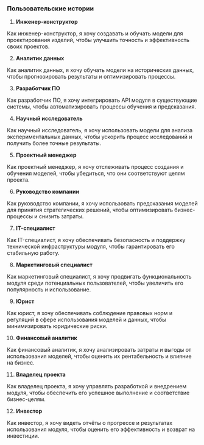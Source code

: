 ### Пользовательские истории

1. **Инженер-конструктор**
   
Как инженер-конструктор, я хочу создавать и обучать модели для
проектирования изделий, чтобы улучшить точность и эффективность своих проектов.

2. **Аналитик данных**

Как аналитик данных, я хочу обучать модели на исторических данных,
чтобы прогнозировать результаты и оптимизировать процессы.

3. **Разработчик ПО**

Как разработчик ПО, я хочу интегрировать API модуля в существующие системы,
чтобы автоматизировать процессы обучения и предсказания.

4. **Научный исследователь**

Как научный исследователь, я хочу использовать модели для анализа
экспериментальных данных, чтобы ускорить процесс исследований и получить более точные результаты.

5. **Проектный менеджер**

Как проектный менеджер, я хочу отслеживать процесс создания и обучения моделей,
чтобы убедиться, что они соответствуют целям проекта.

6. **Руководство компании**

Как руководство компании, я хочу использовать предсказания моделей для принятия
стратегических решений, чтобы оптимизировать бизнес-процессы и снизить затраты.

7. **IT-специалист**
   
Как IT-специалист, я хочу обеспечивать безопасность и поддержку технической
инфраструктуры модуля, чтобы гарантировать его стабильную работу.

8. **Маркетинговый специалист**
   
Как маркетинговый специалист, я хочу продвигать функциональность модуля среди
потенциальных пользователей, чтобы увеличить его популярность и использование.

9. **Юрист**
   
Как юрист, я хочу обеспечивать соблюдение правовых норм и регуляций в сфере
использования моделей и данных, чтобы минимизировать юридические риски.

10. **Финансовый аналитик**
    
Как финансовый аналитик, я хочу анализировать затраты и выгоды от использования
моделей, чтобы оценить их рентабельность и влияние на бизнес.

11. **Владелец проекта**
    
Как владелец проекта, я хочу управлять разработкой и внедрением модуля,
чтобы обеспечить его успешное выполнение и соответствие бизнес-целям.

12. **Инвестор**
    
Как инвестор, я хочу видеть отчёты о прогрессе и результатах использования модуля,
чтобы оценить его эффективность и возврат на инвестиции.
